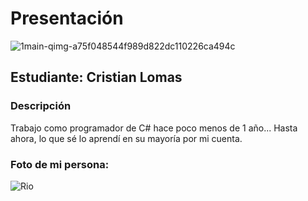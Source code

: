 # Presentación

![1main-qimg-a75f048544f989d822dc110226ca494c](https://github.com/algo1unsam/presentaciontp0-CrisLomasUnsam/assets/125772463/5c2ba465-22bf-4f89-8944-b5dea352a356)
 

## Estudiante: Cristian Lomas

### Descripción

Trabajo como programador de C# hace poco menos de 1 año... Hasta ahora, lo que sé lo aprendí en su mayoría por mi cuenta.

### Foto de mi persona:

![Rio](https://github.com/algo1unsam/presentaciontp0-CrisLomasUnsam/assets/125772463/9d26361f-9c60-42fe-84a2-e5a81ebafee6)


